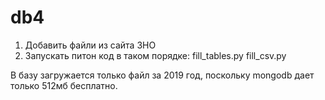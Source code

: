 # db4
1. Добавить файли из сайта ЗНО
2. Запускать питон код в таком порядке: fill_tables.py fill_csv.py

В базу загружается только файл за 2019 год, поскольку mongodb дает только 512мб бесплатно.
